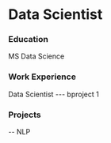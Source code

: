 # Data Scientist 
### Education
MS Data Science
### Work Experience
Data Scientist
 --- bproject 1

 ### Projects
 -- NLP
 

